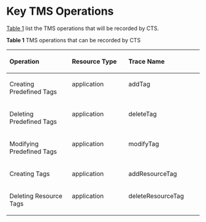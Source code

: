 # Key TMS Operations<a name="EN-US_TOPIC_0141727052"></a>

[Table 1](#t032f2bc26b86407fb436eb796b592848)  list the TMS operations that will be recorded by CTS.

**Table  1**  TMS operations that can be recorded by CTS

<a name="t032f2bc26b86407fb436eb796b592848"></a>
<table><thead align="left"><tr id="r44bb186288d04cb398ef804cb9a903bb"><th class="cellrowborder" valign="top" width="32.32323232323232%" id="mcps1.2.4.1.1"><p id="adecf6560d1d9438fab5a436dab74c4c9"><a name="adecf6560d1d9438fab5a436dab74c4c9"></a><a name="adecf6560d1d9438fab5a436dab74c4c9"></a>Operation</p>
</th>
<th class="cellrowborder" valign="top" width="29.292929292929294%" id="mcps1.2.4.1.2"><p id="a1e12341e48d54cbba7b9b0092409ad97"><a name="a1e12341e48d54cbba7b9b0092409ad97"></a><a name="a1e12341e48d54cbba7b9b0092409ad97"></a>Resource Type</p>
</th>
<th class="cellrowborder" valign="top" width="38.38383838383838%" id="mcps1.2.4.1.3"><p id="ad16d78f687aa40bca499a127e8c0376a"><a name="ad16d78f687aa40bca499a127e8c0376a"></a><a name="ad16d78f687aa40bca499a127e8c0376a"></a>Trace Name</p>
</th>
</tr>
</thead>
<tbody><tr id="row11154235114420"><td class="cellrowborder" valign="top" width="32.32323232323232%" headers="mcps1.2.4.1.1 "><p id="p191551735144416"><a name="p191551735144416"></a><a name="p191551735144416"></a>Creating Predefined Tags</p>
</td>
<td class="cellrowborder" valign="top" width="29.292929292929294%" headers="mcps1.2.4.1.2 "><p id="p1216771964619"><a name="p1216771964619"></a><a name="p1216771964619"></a>application</p>
</td>
<td class="cellrowborder" valign="top" width="38.38383838383838%" headers="mcps1.2.4.1.3 "><p id="p9155123594418"><a name="p9155123594418"></a><a name="p9155123594418"></a>addTag</p>
</td>
</tr>
<tr id="rffefc3c0e9174a23a6096bb60e85d0dd"><td class="cellrowborder" valign="top" width="32.32323232323232%" headers="mcps1.2.4.1.1 "><p id="a853993c04e8a4af29ad9dc0fca9ff94f"><a name="a853993c04e8a4af29ad9dc0fca9ff94f"></a><a name="a853993c04e8a4af29ad9dc0fca9ff94f"></a>Deleting Predefined Tags</p>
</td>
<td class="cellrowborder" valign="top" width="29.292929292929294%" headers="mcps1.2.4.1.2 "><p id="aa5cff28ef6284f34a7acd15f2a3acbf7"><a name="aa5cff28ef6284f34a7acd15f2a3acbf7"></a><a name="aa5cff28ef6284f34a7acd15f2a3acbf7"></a>application</p>
</td>
<td class="cellrowborder" valign="top" width="38.38383838383838%" headers="mcps1.2.4.1.3 "><p id="aa909fb88d0f042b3909d3461910e3bcf"><a name="aa909fb88d0f042b3909d3461910e3bcf"></a><a name="aa909fb88d0f042b3909d3461910e3bcf"></a>deleteTag</p>
</td>
</tr>
<tr id="rc128aeb34aa34530a127612e462f75c6"><td class="cellrowborder" valign="top" width="32.32323232323232%" headers="mcps1.2.4.1.1 "><p id="a60e9d5aa622d4f26a636fb70c07c8eab"><a name="a60e9d5aa622d4f26a636fb70c07c8eab"></a><a name="a60e9d5aa622d4f26a636fb70c07c8eab"></a>Modifying Predefined Tags</p>
</td>
<td class="cellrowborder" valign="top" width="29.292929292929294%" headers="mcps1.2.4.1.2 "><p id="a39140e095c5e40b1b98b6d4dbfbf7b85"><a name="a39140e095c5e40b1b98b6d4dbfbf7b85"></a><a name="a39140e095c5e40b1b98b6d4dbfbf7b85"></a>application</p>
</td>
<td class="cellrowborder" valign="top" width="38.38383838383838%" headers="mcps1.2.4.1.3 "><p id="aad5049449f3e4827b2ee2ae8490889c4"><a name="aad5049449f3e4827b2ee2ae8490889c4"></a><a name="aad5049449f3e4827b2ee2ae8490889c4"></a>modifyTag</p>
</td>
</tr>
<tr id="reefd50fb9fc24c6ca39f73f5b2cf4eea"><td class="cellrowborder" valign="top" width="32.32323232323232%" headers="mcps1.2.4.1.1 "><p id="ad87835477b034d91b2f44163eff32f8f"><a name="ad87835477b034d91b2f44163eff32f8f"></a><a name="ad87835477b034d91b2f44163eff32f8f"></a>Creating Tags</p>
</td>
<td class="cellrowborder" valign="top" width="29.292929292929294%" headers="mcps1.2.4.1.2 "><p id="ab1653b8590f54c609d78936a81a435ec"><a name="ab1653b8590f54c609d78936a81a435ec"></a><a name="ab1653b8590f54c609d78936a81a435ec"></a>application</p>
</td>
<td class="cellrowborder" valign="top" width="38.38383838383838%" headers="mcps1.2.4.1.3 "><p id="a0d6fd0e6fc754f98a7277b4f167279d9"><a name="a0d6fd0e6fc754f98a7277b4f167279d9"></a><a name="a0d6fd0e6fc754f98a7277b4f167279d9"></a>addResourceTag</p>
</td>
</tr>
<tr id="row1030411284464"><td class="cellrowborder" valign="top" width="32.32323232323232%" headers="mcps1.2.4.1.1 "><p id="p20546193314468"><a name="p20546193314468"></a><a name="p20546193314468"></a>Deleting Resource Tags</p>
</td>
<td class="cellrowborder" valign="top" width="29.292929292929294%" headers="mcps1.2.4.1.2 "><p id="p676516412469"><a name="p676516412469"></a><a name="p676516412469"></a>application</p>
</td>
<td class="cellrowborder" valign="top" width="38.38383838383838%" headers="mcps1.2.4.1.3 "><p id="p185031346114611"><a name="p185031346114611"></a><a name="p185031346114611"></a>deleteResourceTag</p>
</td>
</tr>
</tbody>
</table>

